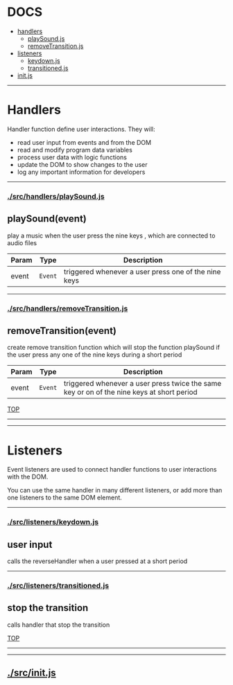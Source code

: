 <!-- BEGIN TITLE -->

# DOCS

<!-- END TITLE -->

<!-- BEGIN TOC -->

- [handlers](#handlers)
  - [playSound.js](#srchandlersplaySoundjs)
  - [removeTransition.js](#srchandlersremoveTransitionjs)
- [listeners](#listeners)
  - [keydown.js](#srclistenerskeydownjs)
  - [transitioned.js](#srclistenerstransitionedjs)
- [init.js](#srcinitjs)

<!-- END TOC -->

<!-- BEGIN DOCS -->

---

# Handlers

Handler function define user interactions. They will:

- read user input from events and from the DOM
- read and modify program data variables
- process user data with logic functions
- update the DOM to show changes to the user
- log any important information for developers

---

### [./src/handlers/playSound.js](./src/handlers/playSound.js?study)

<a name="playSound"></a>

## playSound(event)

play a music when the user press the nine keys , which are connected to audio files

| Param | Type               | Description                                          |
| ----- | ------------------ | ---------------------------------------------------- |
| event | <code>Event</code> | triggered whenever a user press one of the nine keys |

---

### [./src/handlers/removeTransition.js](./src/handlers/removeTransition.js?study)

<a name="removeTransition"></a>

## removeTransition(event)

create remove transition function which will stop the function playSound if the user press any one of the nine keys during a short period

| Param | Type               | Description                                                                               |
| ----- | ------------------ | ----------------------------------------------------------------------------------------- |
| event | <code>Event</code> | triggered whenever a user press twice the same key or on of the nine keys at short period |

[TOP](#DOCS)

---

---

# Listeners

Event listeners are used to connect handler functions to user interactions with the DOM.

You can use the same handler in many different listeners, or add more than one listeners to the same DOM element.

---

### [./src/listeners/keydown.js](./src/listeners/keydown.js?study)

<a name="user input
calls the reverseHandler when a user pressed at a short period"></a>

## user input

calls the reverseHandler when a user pressed at a short period

---

### [./src/listeners/transitioned.js](./src/listeners/transitioned.js?study)

<a name="stop the transition 
calls handler that stop the transition"></a>

## stop the transition

calls handler that stop the transition

[TOP](#DOCS)

---

---

## [./src/init.js](./src/init.js?study)

<!-- END DOCS -->
